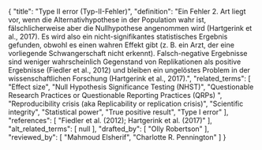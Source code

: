 {
    "title": "Type II error (Typ-II-Fehler)",
    "definition": "Ein Fehler 2. Art liegt vor, wenn die Alternativhypothese in der Population wahr ist, fälschlicherweise aber die Nullhypothese angenommen wird (Hartgerink et al., 2017). Es wird also ein nicht-signifikantes statistisches Ergebnis gefunden, obwohl es einen wahren Effekt gibt (z. B. ein Arzt, der eine vorliegende Schwangerschaft nicht erkennt). Falsch-negative Ergebnisse sind weniger wahrscheinlich Gegenstand von Replikationen als positive Ergebnisse (Fiedler et al., 2012) und bleiben ein ungelöstes Problem in der wissenschaftlichen Forschung (Hartgerink et al., 2017).",
    "related_terms": [
        "Effect size",
        "Null Hypothesis Significance Testing (NHST)",
        "Questionable Research Practices or Questionable Reporting Practices (QRPs) ",
        "Reproducibility crisis (aka Replicability or replication crisis)",
        "Scientific integrity",
        "Statistical power",
        "True positive result",
        "Type I error"
    ],
    "references": [
        "Fiedler et al. (2012); Hartgerink et al. (2017)"
    ],
    "alt_related_terms": [
        null
    ],
    "drafted_by": [
        "Olly Robertson"
    ],
    "reviewed_by": [
        "Mahmoud Elsherif",
        "Charlotte R. Pennington"
    ]
}